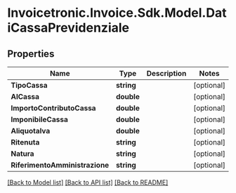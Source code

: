 # Invoicetronic.Invoice.Sdk.Model.DatiCassaPrevidenziale

## Properties

Name | Type | Description | Notes
------------ | ------------- | ------------- | -------------
**TipoCassa** | **string** |  | [optional] 
**AlCassa** | **double** |  | [optional] 
**ImportoContributoCassa** | **double** |  | [optional] 
**ImponibileCassa** | **double** |  | [optional] 
**AliquotaIva** | **double** |  | [optional] 
**Ritenuta** | **string** |  | [optional] 
**Natura** | **string** |  | [optional] 
**RiferimentoAmministrazione** | **string** |  | [optional] 

[[Back to Model list]](../README.md#documentation-for-models) [[Back to API list]](../README.md#documentation-for-api-endpoints) [[Back to README]](../README.md)

